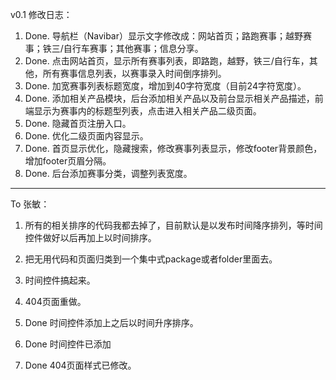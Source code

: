 v0.1 修改日志：<br />
1. Done. 导航栏（Navibar）显示文字修改成：网站首页；路跑赛事；越野赛事；铁三/自行车赛事；其他赛事；信息分享。<br />
2. Done. 点击网站首页，显示所有赛事列表，即路跑，越野，铁三/自行车，其他，所有赛事信息列表，以赛事录入时间倒序排列。<br />
3. Done. 加宽赛事列表标题宽度，增加到40字符宽度（目前24字符宽度）。<br />
4. Done. 添加相关产品模块，后台添加相关产品以及前台显示相关产品描述，前端显示为赛事内的标题型列表，点击进入相关产品二级页面。<br />
5. Done. 隐藏首页注册入口。<br />
6. Done. 优化二级页面内容显示。<br />
7. Done. 首页显示优化，隐藏搜索，修改赛事列表显示，修改footer背景颜色，增加footer页眉分隔。<br />
8. Done. 后台添加赛事分类，调整列表宽度。<br />
<hr />

To 张敏：<br />
1. 所有的相关排序的代码我都去掉了，目前默认是以发布时间降序排列，等时间控件做好以后再加上以时间排序。<br />
2. 把无用代码和页面归类到一个集中式package或者folder里面去。<br />
3. 时间控件搞起来。<br />
4. 404页面重做。<br />


1. Done 时间控件添加上之后以时间升序排序。<br />
3. Done 时间控件已添加 <br />
4. Done 404页面样式已修改。<br />


